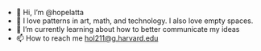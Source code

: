 - 👋 Hi, I’m @hopelatta
- 👀 I love patterns in art, math, and technology. I also love empty spaces. 
- 🌱 I’m currently learning about how to better communicate my ideas
- 📫 How to reach me hol211@g.harvard.edu

<!---
hopelatta/hopelatta is a ✨ special ✨ repository because its `README.md` (this file) appears on your GitHub profile.
You can click the Preview link to take a look at your changes.
--->
